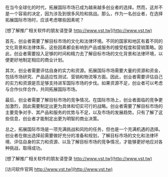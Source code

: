 在当今全球化的时代，拓展国际市场已成为越来越多创业者的选择。然而，这并不是一个容易的决定，因为涉及到很多风险和挑战。那么，作为一名创业者，在选择拓展国际市场时，应该考虑哪些因素呢？

[想了解推广相关软件的朋友请登录 http://www.vst.tw](http://www.vst.tw)

首先，创业者需要了解目标市场的文化和法律环境。不同的国家和地区有着不同的文化背景和法律体系，这些因素都会影响到产品或服务的接受程度和营销策略。因此，创业者需要投入足够的时间和精力去了解目标市场的文化背景和法律环境，以便更好地制定相应的商业计划。

其次，创业者需要评估自身的实力和资源。拓展国际市场需要大量的资源和资金，包括市场研究、产品适应性测试、营销和物流等方面。因此，创业者需要评估自己的实力和资源是否足够支持进军国际市场的步伐。如果资源不足，创业者可以考虑与合作伙伴合作，共同拓展国际市场。

最后，创业者需要了解目标市场的竞争情况。在国际市场上，创业者面临的竞争更加激烈，因此需要制定出更为具体和切实可行的战略。创业者需要了解目标市场的主要竞争对手、其产品和服务的优势与不足，以及市场的发展趋势。只有了解了这些信息，创业者才能制定出更为明智的商业决策。

总之，拓展国际市场是一项充满挑战和风险的任务，但也是一个充满机遇的选择。创业者在做出选择前需要做好充分的准备和规划，了解目标市场的文化和法律环境、评估自身的实力和资源、以及了解目标市场的竞争情况，才能够更好地应对各种挑战，取得成功。

[想了解推广相关软件的朋友请登录 http://www.vst.tw](http://www.vst.tw)


[访问软件官网 http://www.vst.tw](http://www.vst.tw)
